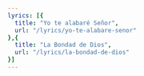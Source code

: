 ```yaml
---
lyrics: [{
  title: "Yo te alabaré Señor", 
  url: "/lyrics/yo-te-alabare-senor"
},{
  title: "La Bondad de Dios", 
  url: "/lyrics/la-bondad-de-dios"
}]
---
```

